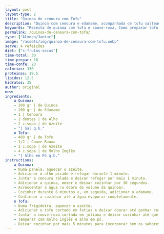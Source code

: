 ```yaml
---
layout: post
layout-type: 2
title: "Quinoa de cenoura com Tofu"
description: "Quinoa com cenoura e edamame, acompanhada de tofu salteado com couve-roxa"
keywords: "Receita de quinoa com tofu e couve-roxa, Como preparar tofu dourado com quinoa, Quinoa de cenoura com edamame para veganos, Refeição vegana saudável e rica em proteínas, Receita fácil de quinoa com vegetais e tofu, Prato vegano equilibrado com quinoa e tofu, Jantar nutritivo com quinoa e couve-roxa, Receita sem glúten com tofu e quinoa, Receita Vegana, Almoço Saudável"
permalink: /quinoa-de-cenoura-com-tofu/
type: ["Almoço/Jantar"]
image: "/assets/img/quinoa-de-cenoura-com-tofu.webp"
serve: 4 refeições
diet: ["s-frutos-secos"]
time-total: 30
time-prepar: 10
time-confe: 20
calorias: 330
proteinas: 19.5
lipidos: 12.5
hidratos: 35
author: original
new: 
ingredients:
    a Quinoa:
    - 200 gr | de Quinoa
    - 200 gr | de Edamame
    - 1 | Cenoura
    - 2 dentes | de Alho
    - 2 c.sopa | de Azeite
    - "| Sal q.b."
    o Tofu:
    - 400 gr | de Tofu
    - 1/2 | Couve Rouxa
    - 1 c.sopa | de Azeite
    - 4 c.sopa | de Molho Inglês
    - "| Alho em Pó q.b."
instructions:
    a Quinoa:
    - Numa panela, aquecer o azeite.
    - Adicionar o alho picado e refogar durante 1 minuto.
    - Juntar a cenoura ralada e deixar refogar por mais 1 minuto.
    - Adicionar a quinoa, mexer e deixar cozinhar por 30 segundos.
    - Acrescentar a água (o dobro do volume da quinoa).
    - Cozinhar durante 8 minutos e, em seguida, adicionar o edamame.
    - Continuar a cozinhar até a água evaporar completamente.
    o Tofu:
    - Numa frigideira, aquecer o azeite.
    - Adicionar o tofu cortado em fatias e deixar dourar até ganhar cor.
    - Juntar a couve-roxa cortada em juliana e deixar cozinhar até que perca a água.
    - Temperar com molho inglês e alho em pó.
    - Deixar cozinhar por mais 5 minutos para incorporar bem os sabores. Está pronto a servir.
---
```


